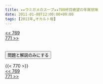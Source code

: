 ```yaml
---
title: ★★ウミガメのスープ★★780杯目絶望の年賀状味
date: 2011-01-08T12:00:00+09:00
tags: [2011年,オカルト板]
---
```

<div class="th_left"><a href="../769"><< 769</a></div>
<div class="th_right"><a href="../771">771 >></a></div>
<br><br>
<script src="../../js/cupsoup.js"></script>
<form>
<input type="button" value="問題と解説のみにする" onClick="toggleCupsoup()">
</form>
{{< 770 >}}
<div class="th_left"><a href="../769"><< 769</a></div>
<div class="th_right"><a href="../771">771 >></a></div>